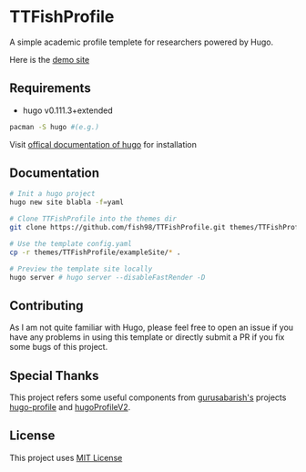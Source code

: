 # TTFishProfile

A simple academic profile templete for researchers powered by Hugo.

Here is the [demo site](https://ttfish-profile.netlify.app/)

## Requirements

+ hugo v0.111.3+extended

```bash
pacman -S hugo #(e.g.)
```

Visit [offical documentation of hugo](https://gohugo.io/getting-started/quick-start/) for installation

## Documentation

```bash 
# Init a hugo project
hugo new site blabla -f=yaml

# Clone TTFishProfile into the themes dir
git clone https://github.com/fish98/TTFishProfile.git themes/TTFishProfile

# Use the template config.yaml
cp -r themes/TTFishProfile/exampleSite/* .

# Preview the template site locally
hugo server # hugo server --disableFastRender -D
```

## Contributing

As I am not quite familiar with Hugo, please feel free to open an issue if you have any problems in using this template or directly submit a PR if you fix some bugs of this project.

## Special Thanks

This project refers some useful components from [gurusabarish's](https://github.com/gurusabarish) projects [hugo-profile](https://github.com/gurusabarish/hugo-profile) and [hugoProfileV2](https://github.com/gurusabarish/HugoProfileV2).

## License

This project uses [MIT License](./LICENSE)